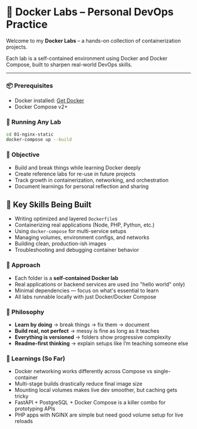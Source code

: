 # 🐳 Docker Labs – Personal DevOps Practice

Welcome to my **Docker Labs** – a hands-on collection of containerization projects.
 
Each lab is a self-contained environment using Docker and Docker Compose, built to sharpen real-world DevOps skills.

---

### 📦 Prerequisites

- Docker installed: [Get Docker](https://docs.docker.com/get-docker/)
- Docker Compose v2+


### 🚀 Running Any Lab

```bash
cd 01-nginx-static
docker-compose up --build
```


### 🎯 Objective

- Build and break things while learning Docker deeply
- Create reference labs for re-use in future projects
- Track growth in containerization, networking, and orchestration
- Document learnings for personal reflection and sharing


## 🧠 Key Skills Being Built

- Writing optimized and layered `Dockerfile`s
- Containerizing real applications (Node, PHP, Python, etc.)
- Using `docker-compose` for multi-service setups
- Managing volumes, environment configs, and networks
- Building clean, production-ish images
- Troubleshooting and debugging container behavior



### 🧪 Approach

- Each folder is a **self-contained Docker lab**
- Real applications or backend services are used (no "hello world" only)
- Minimal dependencies — focus on what's essential to learn
- All labs runnable locally with just Docker/Docker Compose



### 🎯 Philosophy

- **Learn by doing** → break things → fix them → document
- **Build real, not perfect** → messy is fine as long as it teaches
- **Everything is versioned** → folders show progressive complexity
- **Readme-first thinking** → explain setups like I’m teaching someone else



### 📒 Learnings (So Far)

- Docker networking works differently across Compose vs single-container
- Multi-stage builds drastically reduce final image size
- Mounting local volumes makes live dev smoother, but caching gets tricky
- FastAPI + PostgreSQL + Docker Compose is a killer combo for prototyping APIs
- PHP apps with NGINX are simple but need good volume setup for live reloads
